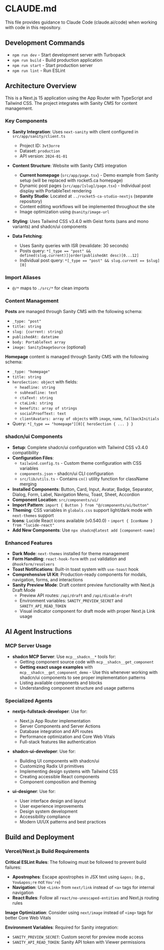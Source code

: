 # CLAUDE.md

This file provides guidance to Claude Code (claude.ai/code) when working with code in this repository.

## Development Commands

- `npm run dev` - Start development server with Turbopack
- `npm run build` - Build production application  
- `npm run start` - Start production server
- `npm run lint` - Run ESLint

## Architecture Overview

This is a Next.js 15 application using the App Router with TypeScript and Tailwind CSS. The project integrates with Sanity CMS for content management.

### Key Components

- **Sanity Integration**: Uses `next-sanity` with client configured in `src/app/sanity/client.ts`
  - Project ID: `3vt3orre`
  - Dataset: `production` 
  - API version: `2024-01-01`

- **Content Structure**: Website with Sanity CMS integration
  - **Current homepage** (`src/app/page.tsx`) - Demo example from Sanity setup (will be replaced with rocket5.ca homepage)
  - Dynamic post pages (`src/app/[slug]/page.tsx`) - Individual post display with PortableText rendering
  - **Sanity Studio**: Located at `../rocket5-ca-studio-nextjs` (separate repository)
  - Content editing workflows will be implemented throughout the site
  - Image optimization using `@sanity/image-url`

- **Styling**: Uses Tailwind CSS v3.4.0 with Geist fonts (sans and mono variants) and shadcn/ui components

- **Data Fetching**: 
  - Uses Sanity queries with ISR (revalidate: 30 seconds)
  - Posts query: `*[_type == "post" && defined(slug.current)]|order(publishedAt desc)[0...12]`
  - Individual post query: `*[_type == "post" && slug.current == $slug][0]`

### Import Aliases

- `@/*` maps to `./src/*` for clean imports

### Content Management

**Posts** are managed through Sanity CMS with the following schema:
- `_type: "post"`
- `title: string`
- `slug: {current: string}`
- `publishedAt: datetime`
- `body: PortableText array`
- `image: SanityImageSource` (optional)

**Homepage** content is managed through Sanity CMS with the following schema:
- `_type: "homepage"`
- `title: string`
- `heroSection: object` with fields:
  - `headline: string`
  - `subheadline: text`
  - `ctaText: string`
  - `ctaLink: string`
  - `benefits: array of strings`
  - `socialProofText: text`
  - `clientAvatars: array of objects` with `image`, `name`, `fallbackInitials`
- Query: `*[_type == "homepage"][0]{ heroSection { ... } }`

### shadcn/ui Components

- **Setup**: Complete shadcn/ui configuration with Tailwind CSS v3.4.0 compatibility
- **Configuration Files**:
  - `tailwind.config.ts` - Custom theme configuration with CSS variables
  - `components.json` - shadcn/ui CLI configuration
  - `src/lib/utils.ts` - Contains `cn()` utility function for className merging
- **Installed Components**: Button, Card, Input, Avatar, Badge, Separator, Dialog, Form, Label, Navigation Menu, Toast, Sheet, Accordion
- **Component Location**: `src/components/ui/`
- **Import Pattern**: `import { Button } from "@/components/ui/button"`
- **Theming**: CSS variables in `globals.css` support light/dark mode with `next-themes` support
- **Icons**: Lucide React icons available (v0.540.0) - `import { IconName } from "lucide-react"`
- **Add New Components**: Use `npx shadcn@latest add [component-name]`

### Enhanced Features

- **Dark Mode**: `next-themes` installed for theme management
- **Form Handling**: `react-hook-form` with `zod` validation and `@hookform/resolvers`
- **Toast Notifications**: Built-in toast system with `use-toast` hook
- **Comprehensive UI Kit**: Production-ready components for modals, navigation, forms, and interactions
- **Sanity Preview Mode**: Draft content preview functionality with Next.js Draft Mode
  - Preview API routes: `/api/draft` and `/api/disable-draft`
  - Environment variables: `SANITY_PREVIEW_SECRET` and `SANITY_API_READ_TOKEN`
  - Visual indicator component for draft mode with proper Next.js Link usage

## AI Agent Instructions

### MCP Server Usage

- **shadcn MCP Server**: Use `mcp__shadcn__*` tools for:
  - Getting component source code with `mcp__shadcn__get_component`
  - **Getting exact usage examples** with `mcp__shadcn__get_component_demo` - Use this whenever working with shadcn/ui components to see proper implementation patterns
  - Listing available components and blocks
  - Understanding component structure and usage patterns

### Specialized Agents

- **nextjs-fullstack-developer**: Use for:
  - Next.js App Router implementation
  - Server Components and Server Actions
  - Database integration and API routes
  - Performance optimization and Core Web Vitals
  - Full-stack features like authentication

- **shadcn-ui-developer**: Use for:
  - Building UI components with shadcn/ui
  - Customizing Radix UI primitives
  - Implementing design systems with Tailwind CSS
  - Creating accessible React components
  - Component composition and theming

- **ui-designer**: Use for:
  - User interface design and layout
  - User experience improvements
  - Design system development
  - Accessibility compliance
  - Modern UI/UX patterns and best practices

## Build and Deployment

### Vercel/Next.js Build Requirements

**Critical ESLint Rules**: The following must be followed to prevent build failures:
- **Apostrophes**: Escape apostrophes in JSX text using `&apos;` (e.g., `You&apos;re` not `You're`)
- **Navigation**: Use `<Link>` from `next/link` instead of `<a>` tags for internal navigation
- **React Rules**: Follow all `react/no-unescaped-entities` and Next.js routing rules

**Image Optimization**: Consider using `next/image` instead of `<img>` tags for better Core Web Vitals

**Environment Variables**: Required for Sanity integration:
- `SANITY_PREVIEW_SECRET`: Custom secret for preview mode access
- `SANITY_API_READ_TOKEN`: Sanity API token with Viewer permissions